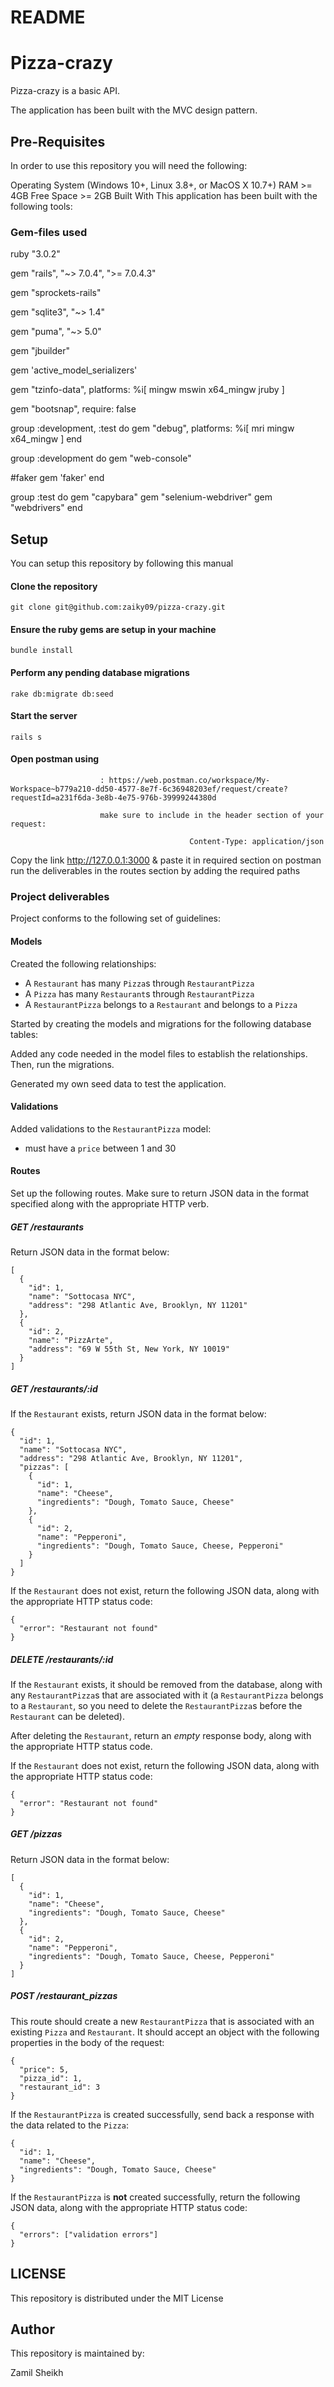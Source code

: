 # README

# Pizza-crazy

Pizza-crazy is a basic API.

The application has been built with the MVC design pattern.

## Pre-Requisites
In order to use this repository you will need the following:

Operating System (Windows 10+, Linux 3.8+, or MacOS X 10.7+)
RAM >= 4GB
Free Space >= 2GB
Built With
This application has been built with the following tools:

### Gem-files used

ruby "3.0.2"

gem "rails", "~> 7.0.4", ">= 7.0.4.3"

gem "sprockets-rails"

gem "sqlite3", "~> 1.4"

gem "puma", "~> 5.0"

gem "jbuilder"

gem 'active_model_serializers'

gem "tzinfo-data", platforms: %i[ mingw mswin x64_mingw jruby ]

gem "bootsnap", require: false

group :development, :test do
  gem "debug", platforms: %i[ mri mingw x64_mingw ]
end

group :development do
  gem "web-console"

  #faker
  gem 'faker'
end

group :test do
  gem "capybara"
  gem "selenium-webdriver"
  gem "webdrivers"
end

## Setup
You can setup this repository by following this manual

#### Clone the repository
    git clone git@github.com:zaiky09/pizza-crazy.git
#### Ensure the ruby gems are setup in your machine
    bundle install
#### Perform any pending database migrations
    rake db:migrate db:seed
#### Start the server
    rails s

#### Open postman using 
                        : https://web.postman.co/workspace/My-Workspace~b779a210-dd50-4577-8e7f-6c36948203ef/request/create?requestId=a231f6da-3e8b-4e75-976b-39999244380d

                        make sure to include in the header section of your request:

                                            Content-Type: application/json

Copy the link http://127.0.0.1:3000 & paste it in required section on postman
run the deliverables in the routes section by adding the required paths

### Project deliverables    
Project conforms to the following set of guidelines:

#### Models
Created the following relationships:

- A `Restaurant` has many `Pizza`s through `RestaurantPizza`
- A `Pizza` has many `Restaurant`s through `RestaurantPizza`
- A `RestaurantPizza` belongs to a `Restaurant` and belongs to a `Pizza`

Started by creating the models and migrations for the following database tables:

Added any code needed in the model files to establish the relationships. Then, run the migrations.

 Generated my own seed data to test the application.

#### Validations
Added validations to the `RestaurantPizza` model:

- must have a `price` between 1 and 30

#### Routes
Set up the following routes. Make sure to return JSON data in the format
specified along with the appropriate HTTP verb.

##### GET /restaurants
Return JSON data in the format below:

```
[
  {
    "id": 1,
    "name": "Sottocasa NYC",
    "address": "298 Atlantic Ave, Brooklyn, NY 11201"
  },
  {
    "id": 2,
    "name": "PizzArte",
    "address": "69 W 55th St, New York, NY 10019"
  }
]
```

##### GET /restaurants/:id
If the `Restaurant` exists, return JSON data in the format below:

```
{
  "id": 1,
  "name": "Sottocasa NYC",
  "address": "298 Atlantic Ave, Brooklyn, NY 11201",
  "pizzas": [
    {
      "id": 1,
      "name": "Cheese",
      "ingredients": "Dough, Tomato Sauce, Cheese"
    },
    {
      "id": 2,
      "name": "Pepperoni",
      "ingredients": "Dough, Tomato Sauce, Cheese, Pepperoni"
    }
  ]
}
```

If the `Restaurant` does not exist, return the following JSON data, along with
the appropriate HTTP status code:

```
{
  "error": "Restaurant not found"
}
```

##### DELETE /restaurants/:id
If the `Restaurant` exists, it should be removed from the database, along with
any `RestaurantPizza`s that are associated with it (a `RestaurantPizza` belongs
to a `Restaurant`, so you need to delete the `RestaurantPizza`s before the
`Restaurant` can be deleted).

After deleting the `Restaurant`, return an _empty_ response body, along with the
appropriate HTTP status code.

If the `Restaurant` does not exist, return the following JSON data, along with
the appropriate HTTP status code:

```
{
  "error": "Restaurant not found"
}
```

##### GET /pizzas
Return JSON data in the format below:

```
[
  {
    "id": 1,
    "name": "Cheese",
    "ingredients": "Dough, Tomato Sauce, Cheese"
  },
  {
    "id": 2,
    "name": "Pepperoni",
    "ingredients": "Dough, Tomato Sauce, Cheese, Pepperoni"
  }
]
```

##### POST /restaurant_pizzas
This route should create a new `RestaurantPizza` that is associated with an
existing `Pizza` and `Restaurant`. It should accept an object with the following
properties in the body of the request:

```
{
  "price": 5,
  "pizza_id": 1,
  "restaurant_id": 3
}
```

If the `RestaurantPizza` is created successfully, send back a response with the data
related to the `Pizza`:

```
{
  "id": 1,
  "name": "Cheese",
  "ingredients": "Dough, Tomato Sauce, Cheese"
}
```

If the `RestaurantPizza` is **not** created successfully, return the following
JSON data, along with the appropriate HTTP status code:

```
{
  "errors": ["validation errors"]
}

```

## LICENSE
This repository is distributed under the MIT License

## Author
This repository is maintained by:

Zamil Sheikh
